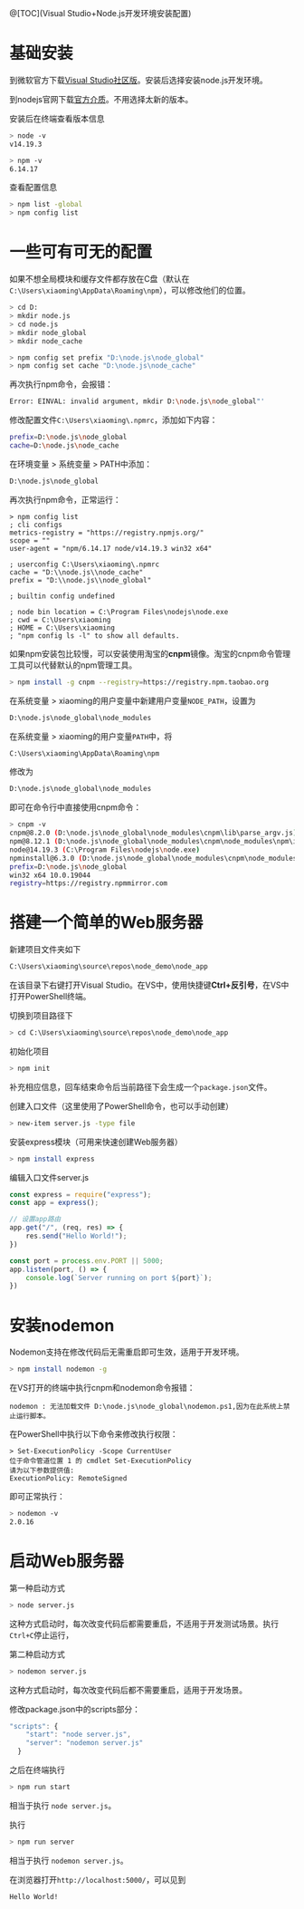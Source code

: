 ﻿@[TOC](Visual Studio+Node.js开发环境安装配置)

# 基础安装
到微软官方下载[Visual Studio社区版](https://visualstudio.microsoft.com/zh-hans/)。安装后选择安装node.js开发环境。

到nodejs官网下载[官方介质](https://nodejs.org/zh-cn/download/releases/)。不用选择太新的版本。

安装后在终端查看版本信息
```bash
> node -v
v14.19.3

> npm -v
6.14.17
```
查看配置信息
```bash
> npm list -global
> npm config list
```

# 一些可有可无的配置
如果不想全局模块和缓存文件都存放在C盘（默认在`C:\Users\xiaoming\AppData\Roaming\npm`），可以修改他们的位置。

```bash
> cd D:
> mkdir node.js
> cd node.js
> mkdir node_global
> mkdir node_cache 

> npm config set prefix "D:\node.js\node_global"
> npm config set cache "D:\node.js\node_cache"
```

再次执行npm命令，会报错：
```bash
Error: EINVAL: invalid argument, mkdir D:\node.js\node_global"'
```

修改配置文件`C:\Users\xiaoming\.npmrc`，添加如下内容：
```bash
prefix=D:\node.js\node_global
cache=D:\node.js\node_cache
```

在环境变量 > 系统变量 > PATH中添加：
```bash
D:\node.js\node_global
```

再次执行npm命令，正常运行：
```
> npm config list
; cli configs
metrics-registry = "https://registry.npmjs.org/"
scope = ""
user-agent = "npm/6.14.17 node/v14.19.3 win32 x64"

; userconfig C:\Users\xiaoming\.npmrc
cache = "D:\\node.js\\node_cache"
prefix = "D:\\node.js\\node_global"

; builtin config undefined

; node bin location = C:\Program Files\nodejs\node.exe
; cwd = C:\Users\xiaoming
; HOME = C:\Users\xiaoming
; "npm config ls -l" to show all defaults.
```


如果npm安装包比较慢，可以安装使用淘宝的**cnpm**镜像。淘宝的cnpm命令管理工具可以代替默认的npm管理工具。
```bash
> npm install -g cnpm --registry=https://registry.npm.taobao.org
```

在系统变量 > xiaoming的用户变量中新建用户变量`NODE_PATH`，设置为
```bash
D:\node.js\node_global\node_modules
```

在系统变量 > xiaoming的用户变量`PATH`中，将
```bash
C:\Users\xiaoming\AppData\Roaming\npm
```
修改为
```bash
D:\node.js\node_global\node_modules
```

即可在命令行中直接使用cnpm命令：
```bash
> cnpm -v
cnpm@8.2.0 (D:\node.js\node_global\node_modules\cnpm\lib\parse_argv.js)
npm@8.12.1 (D:\node.js\node_global\node_modules\cnpm\node_modules\npm\index.js)
node@14.19.3 (C:\Program Files\nodejs\node.exe)
npminstall@6.3.0 (D:\node.js\node_global\node_modules\cnpm\node_modules\npminstall\lib\index.js)
prefix=D:\node.js\node_global
win32 x64 10.0.19044
registry=https://registry.npmmirror.com
```

# 搭建一个简单的Web服务器
新建项目文件夹如下
```bash
C:\Users\xiaoming\source\repos\node_demo\node_app
```

在该目录下右键打开Visual Studio。在VS中，使用快捷键**Ctrl+反引号**，在VS中打开PowerShell终端。

切换到项目路径下
```bash
> cd C:\Users\xiaoming\source\repos\node_demo\node_app
```

初始化项目
```bash
> npm init
```
补充相应信息，回车结束命令后当前路径下会生成一个`package.json`文件。

创建入口文件（这里使用了PowerShell命令，也可以手动创建）
```bash
> new-item server.js -type file
```

安装express模块（可用来快速创建Web服务器）
```bash
> npm install express
```

编辑入口文件server.js

```javascript
const express = require("express");
const app = express();

// 设置app路由
app.get("/", (req, res) => {
    res.send("Hello World!");
})

const port = process.env.PORT || 5000;
app.listen(port, () => {
    console.log(`Server running on port ${port}`);
})
```

# 安装nodemon
Nodemon支持在修改代码后无需重启即可生效，适用于开发环境。
```bash
> npm install nodemon -g
```

在VS打开的终端中执行cnpm和nodemon命令报错：
```
nodemon : 无法加载文件 D:\node.js\node_global\nodemon.ps1,因为在此系统上禁止运行脚本。
```

在PowerShell中执行以下命令来修改执行权限：
```
> Set-ExecutionPolicy -Scope CurrentUser
位于命令管道位置 1 的 cmdlet Set-ExecutionPolicy
请为以下参数提供值:
ExecutionPolicy: RemoteSigned
```

即可正常执行：
```bash
> nodemon -v
2.0.16
```

# 启动Web服务器
第一种启动方式
```bash
> node server.js
```
这种方式启动时，每次改变代码后都需要重启，不适用于开发测试场景。执行`Ctrl+C`停止运行，

第二种启动方式
```bash
> nodemon server.js
```
这种方式启动时，每次改变代码后都不需要重启，适用于开发场景。

修改package.json中的scripts部分：
```javascript
"scripts": {
    "start": "node server.js",
    "server": "nodemon server.js"
  }
  ```
  
之后在终端执行
```bash
> npm run start
```
相当于执行 `node server.js`。

执行
```bash
> npm run server
```
相当于执行 `nodemon server.js`。

在浏览器打开`http://localhost:5000/`，可以见到
```
Hello World!
```
